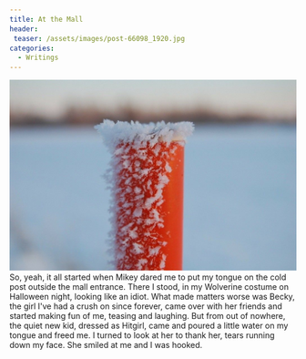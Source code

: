 ```yaml
---
title: At the Mall
header:
 teaser: /assets/images/post-66098_1920.jpg
categories:
  - Writings
---
```

<img src="/assets/images/post-66098_1920.jpg">So, yeah, it all started when Mikey dared me to put my tongue on the cold post outside the mall entrance. There I stood, in my Wolverine costume on Halloween night, looking like an idiot. What made matters worse was Becky, the girl I've had a crush on since forever, came over with her friends and started making fun of me, teasing and laughing. But from out of nowhere, the quiet new kid, dressed as Hitgirl, came and poured a little water on my tongue and freed me. I turned to look at her to thank her, tears running down my face. She smiled at me and I was hooked.